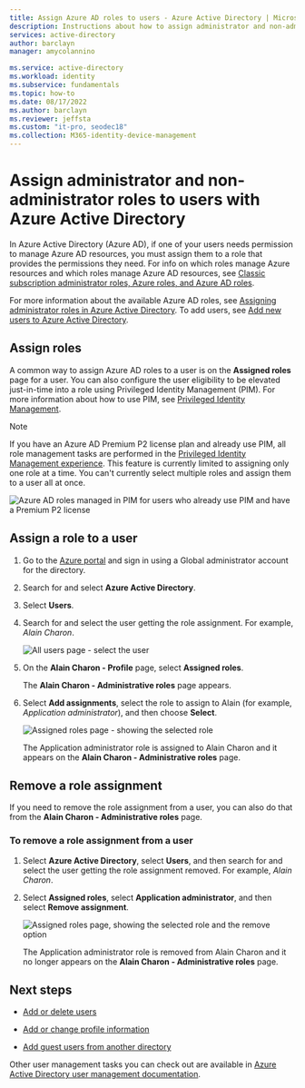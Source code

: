 ```yaml
---
title: Assign Azure AD roles to users - Azure Active Directory | Microsoft Docs
description: Instructions about how to assign administrator and non-administrator roles to users with Azure Active Directory.
services: active-directory
author: barclayn
manager: amycolannino

ms.service: active-directory
ms.workload: identity
ms.subservice: fundamentals
ms.topic: how-to
ms.date: 08/17/2022
ms.author: barclayn
ms.reviewer: jeffsta
ms.custom: "it-pro, seodec18"
ms.collection: M365-identity-device-management
---
```


# Assign administrator and non-administrator roles to users with Azure Active Directory

In Azure Active Directory (Azure AD), if one of your users needs permission to manage Azure AD resources, you must assign them to a role that provides the permissions they need. For info on which roles manage Azure resources and which roles manage Azure AD resources, see [Classic subscription administrator roles, Azure roles, and Azure AD roles](../../role-based-access-control/rbac-and-directory-admin-roles.md).

For more information about the available Azure AD roles, see [Assigning administrator roles in Azure Active Directory](../roles/permissions-reference.md). To add users, see [Add new users to Azure Active Directory](add-users-azure-active-directory.md).

## Assign roles

A common way to assign Azure AD roles to a user is on the **Assigned roles** page for a user. You can also configure the user eligibility to be elevated just-in-time into a role using Privileged Identity Management (PIM). For more information about how to use PIM, see [Privileged Identity Management](../privileged-identity-management/index.yml).

> [!Note]
> If you have an Azure AD Premium P2 license plan and already use PIM, all role management tasks are performed in the [Privileged Identity Management experience](../roles/manage-roles-portal.md). This feature is currently limited to assigning only one role at a time. You can't currently select multiple roles and assign them to a user all at once.

![Azure AD roles managed in PIM for users who already use PIM and have a Premium P2 license](./media/active-directory-users-assign-role-azure-portal/pim-manages-roles-for-p2.png)

## Assign a role to a user

1. Go to the [Azure portal](https://portal.azure.com/) and sign in using a Global administrator account for the directory.

2. Search for and select **Azure Active Directory**.

3. Select **Users**.

4. Search for and select the user getting the role assignment. For example, _Alain Charon_.

      ![All users page - select the user](media/active-directory-users-assign-role-azure-portal/directory-role-select-user.png)

5. On the **Alain Charon - Profile** page, select **Assigned roles**.

    The **Alain Charon - Administrative roles** page appears.

6. Select **Add assignments**, select the role to assign to Alain (for example, _Application administrator_), and then choose **Select**.

    ![Assigned roles page - showing the selected role](media/active-directory-users-assign-role-azure-portal/directory-role-select-role.png)

    The Application administrator role is assigned to Alain Charon and it appears on the **Alain Charon - Administrative roles** page.

## Remove a role assignment

If you need to remove the role assignment from a user, you can also do that from the **Alain Charon - Administrative roles** page.

### To remove a role assignment from a user

1. Select **Azure Active Directory**, select **Users**, and then search for and select the user getting the role assignment removed. For example, _Alain Charon_.

2. Select **Assigned roles**, select **Application administrator**, and then select **Remove assignment**.

    ![Assigned roles page, showing the selected role and the remove option](media/active-directory-users-assign-role-azure-portal/directory-role-remove-role.png)

    The Application administrator role is removed from Alain Charon and it no longer appears on the **Alain Charon - Administrative roles** page.

## Next steps

- [Add or delete users](add-users-azure-active-directory.md)

- [Add or change profile information](active-directory-users-profile-azure-portal.md)

- [Add guest users from another directory](../external-identities/what-is-b2b.md)

Other user management tasks you can check out
are available in [Azure Active Directory user management documentation](../enterprise-users/index.yml).
